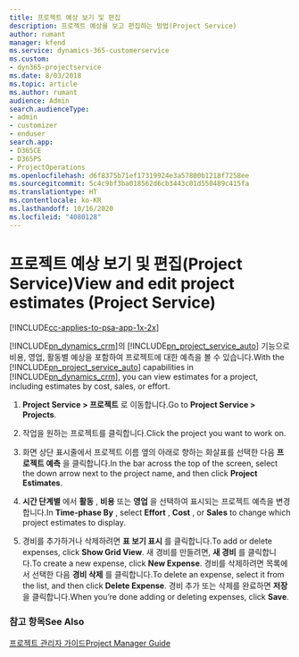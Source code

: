 ```yaml
---
title: 프로젝트 예상 보기 및 편집
description: 프로젝트 예상을 보고 편집하는 방법(Project Service)
author: rumant
manager: kfend
ms.service: dynamics-365-customerservice
ms.custom:
- dyn365-projectservice
ms.date: 8/03/2018
ms.topic: article
ms.author: rumant
audience: Admin
search.audienceType:
- admin
- customizer
- enduser
search.app:
- D365CE
- D365PS
- ProjectOperations
ms.openlocfilehash: d6f8375b71ef17319924e3a57800b1218f7258ee
ms.sourcegitcommit: 5c4c9bf3ba018562d6cb3443c01d550489c415fa
ms.translationtype: HT
ms.contentlocale: ko-KR
ms.lasthandoff: 10/16/2020
ms.locfileid: "4080128"
---
```

# <a name="view-and-edit-project-estimates-project-service"></a><span data-ttu-id="54f47-103">프로젝트 예상 보기 및 편집(Project Service)</span><span class="sxs-lookup"><span data-stu-id="54f47-103">View and edit project estimates (Project Service)</span></span>

[!INCLUDE[cc-applies-to-psa-app-1x-2x](../includes/cc-applies-to-psa-app-1x-2x.md)]

<span data-ttu-id="54f47-104">[!INCLUDE[pn_dynamics_crm](../includes/pn-dynamics-crm.md)]의 [!INCLUDE[pn_project_service_auto](../includes/pn-project-service-auto.md)] 기능으로 비용, 영업, 활동별 예상을 포함하여 프로젝트에 대한 예측을 볼 수 있습니다.</span><span class="sxs-lookup"><span data-stu-id="54f47-104">With the [!INCLUDE[pn_project_service_auto](../includes/pn-project-service-auto.md)] capabilities in [!INCLUDE[pn_dynamics_crm](../includes/pn-dynamics-crm.md)], you can view estimates for a project, including estimates by cost, sales, or effort.</span></span>  
  
1.  <span data-ttu-id="54f47-105">**Project Service > 프로젝트** 로 이동합니다.</span><span class="sxs-lookup"><span data-stu-id="54f47-105">Go to **Project Service > Projects**.</span></span>  
  
2.  <span data-ttu-id="54f47-106">작업을 원하는 프로젝트를 클릭합니다.</span><span class="sxs-lookup"><span data-stu-id="54f47-106">Click the project you want to work on.</span></span>  
  
3.  <span data-ttu-id="54f47-107">화면 상단 표시줄에서 프로젝트 이름 옆의 아래로 향하는 화살표를 선택한 다음 **프로젝트 예측** 을 클릭합니다.</span><span class="sxs-lookup"><span data-stu-id="54f47-107">In the bar across the top of the screen, select the down arrow next to the project name, and then click **Project Estimates**.</span></span>  
  
4.  <span data-ttu-id="54f47-108">**시간 단계별** 에서 **활동** , **비용** 또는 **영업** 을 선택하여 표시되는 프로젝트 예측을 변경합니다.</span><span class="sxs-lookup"><span data-stu-id="54f47-108">In **Time-phase By** , select **Effort** , **Cost** , or **Sales** to change which project estimates to display.</span></span>  
  
5.  <span data-ttu-id="54f47-109">경비를 추가하거나 삭제하려면 **표 보기 표시** 를 클릭합니다.</span><span class="sxs-lookup"><span data-stu-id="54f47-109">To add or delete expenses, click **Show Grid View**.</span></span> <span data-ttu-id="54f47-110">새 경비를 만들려면, **새 경비** 를 클릭합니다.</span><span class="sxs-lookup"><span data-stu-id="54f47-110">To create a new expense, click **New Expense**.</span></span> <span data-ttu-id="54f47-111">경비를 삭제하려면 목록에서 선택한 다음 **경비 삭제** 를 클릭합니다.</span><span class="sxs-lookup"><span data-stu-id="54f47-111">To delete an expense, select it from the list, and then click **Delete Expense**.</span></span> <span data-ttu-id="54f47-112">경비 추가 또는 삭제를 완료하면 **저장** 을 클릭합니다.</span><span class="sxs-lookup"><span data-stu-id="54f47-112">When you’re done adding or deleting expenses, click **Save**.</span></span>  
  
### <a name="see-also"></a><span data-ttu-id="54f47-113">참고 항목</span><span class="sxs-lookup"><span data-stu-id="54f47-113">See Also</span></span>  
 [<span data-ttu-id="54f47-114">프로젝트 관리자 가이드</span><span class="sxs-lookup"><span data-stu-id="54f47-114">Project Manager Guide</span></span>](../psa/project-manager-guide.md)
